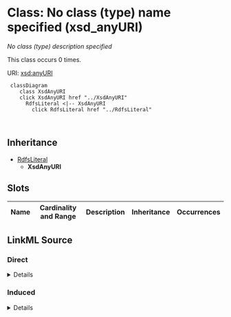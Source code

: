 

# Class: No class (type) name specified (xsd_anyURI)


_No class (type) description specified_






This class occurs 0 times.


URI: [xsd:anyURI](http://www.w3.org/2001/XMLSchema#anyURI)






```mermaid
 classDiagram
    class XsdAnyURI
    click XsdAnyURI href "../XsdAnyURI"
      RdfsLiteral <|-- XsdAnyURI
        click RdfsLiteral href "../RdfsLiteral"
      
      
```





## Inheritance
* [RdfsLiteral](../classes/RdfsLiteral.md)
    * **XsdAnyURI**



## Slots

| Name | Cardinality and Range | Description | Inheritance | Occurrences |
| ---  | --- | --- | --- | --- |














## LinkML Source

<!-- TODO: investigate https://stackoverflow.com/questions/37606292/how-to-create-tabbed-code-blocks-in-mkdocs-or-sphinx -->

### Direct

<details>

```yaml
name: xsd_anyURI
conforms_to: No schema conformance document specified
annotations:
  count:
    tag: count
    value: 0
description: No class (type) description specified
title: No class (type) name specified
from_schema: fio-kg
rank: 1000
is_a: rdfs_Literal
class_uri: xsd:anyURI

```
</details>

### Induced

<details>

```yaml
name: xsd_anyURI
conforms_to: No schema conformance document specified
annotations:
  count:
    tag: count
    value: 0
description: No class (type) description specified
title: No class (type) name specified
from_schema: fio-kg
rank: 1000
is_a: rdfs_Literal
class_uri: xsd:anyURI

```
</details>